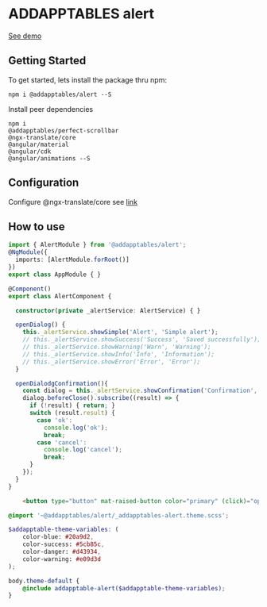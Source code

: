 # ADDAPPTABLES alert

[See demo](http://addapptables.com/admin/components/modals-alerts)

## Getting Started
To get started, lets install the package thru npm:

```
npm i @addapptables/alert --S
```

Install peer dependencies

```
npm i
@addapptables/perfect-scrollbar
@ngx-translate/core
@angular/material
@angular/cdk
@angular/animations --S
```

## Configuration

Configure @ngx-translate/core see [link](https://github.com/ngx-translate/core)

## How to use

```typescript
import { AlertModule } from '@addapptables/alert';
@NgModule({
  imports: [AlertModule.forRoot()]
})
export class AppModule { }
```

```typescript
@Component()
export class AlertComponent {

  constructor(private _alertService: AlertService) { }

  openDialog() {
    this._alertService.showSimple('Alert', 'Simple alert');
    // this._alertService.showSuccess('Success', 'Saved successfully');
    // this._alertService.showWarning('Warn', 'Warning');
    // this._alertService.showInfo('Info', 'Information');
    // this._alertService.showError('Error', 'Error');
  }

  openDialodgConfirmation(){
    const dialog = this._alertService.showConfirmation('Confirmation', 'Are you sure delete alert?');
    dialog.beforeClose().subscribe((result) => {
      if (!result) { return; }
      switch (result.result) {
        case 'ok':
          console.log('ok');
          break;
        case 'cancel':
          console.log('cancel');
          break;
      }
    });
  }
}
```

```html
    <button type="button" mat-raised-button color="primary" (click)="openDialog()">Alert warning</button>
```

```scss
@import '~@addapptables/alert/_addapptables-alert.theme.scss';

$addapptable-theme-variables: (
    color-blue: #20a9d2,
    color-success: #5cb85c,
    color-danger: #d43934,
    color-warning: #e09d3d
);

body.theme-default {
    @include addapptable-alert($addapptable-theme-variables);
}
```